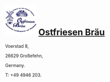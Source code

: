 # ![icon](../../../icons/Ostfriesen_Brau.jpeg) [Ostfriesen Bräu](https://untappd.com/w/ostfriesen-brau/35750)

Voerstad 8,

26629 Großefehn,

Germany.

T: +49 4946 203.
